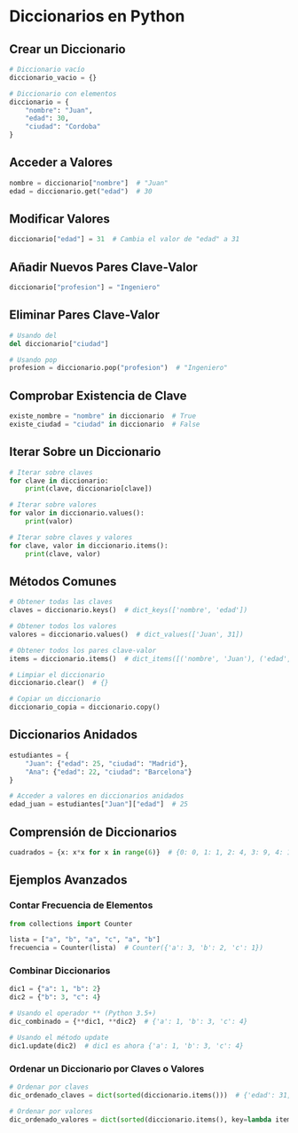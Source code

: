 # Diccionarios en Python

## Crear un Diccionario

```python
# Diccionario vacío
diccionario_vacio = {}

# Diccionario con elementos
diccionario = {
    "nombre": "Juan",
    "edad": 30,
    "ciudad": "Cordoba"
}
```

## Acceder a Valores
```python
nombre = diccionario["nombre"]  # "Juan"
edad = diccionario.get("edad")  # 30
```

## Modificar Valores
```python
diccionario["edad"] = 31  # Cambia el valor de "edad" a 31
``` 

## Añadir Nuevos Pares Clave-Valor
```python
diccionario["profesion"] = "Ingeniero"
```

## Eliminar Pares Clave-Valor
```python
# Usando del
del diccionario["ciudad"]

# Usando pop
profesion = diccionario.pop("profesion")  # "Ingeniero"
``` 
## Comprobar Existencia de Clave
```python
existe_nombre = "nombre" in diccionario  # True
existe_ciudad = "ciudad" in diccionario  # False
```
## Iterar Sobre un Diccionario
```python
# Iterar sobre claves
for clave in diccionario:
    print(clave, diccionario[clave])

# Iterar sobre valores
for valor in diccionario.values():
    print(valor)

# Iterar sobre claves y valores
for clave, valor in diccionario.items():
    print(clave, valor)
```
## Métodos Comunes
```python
# Obtener todas las claves
claves = diccionario.keys()  # dict_keys(['nombre', 'edad'])

# Obtener todos los valores
valores = diccionario.values()  # dict_values(['Juan', 31])

# Obtener todos los pares clave-valor
items = diccionario.items()  # dict_items([('nombre', 'Juan'), ('edad', 31)])

# Limpiar el diccionario
diccionario.clear()  # {}

# Copiar un diccionario
diccionario_copia = diccionario.copy()
```

## Diccionarios Anidados
```python
estudiantes = {
    "Juan": {"edad": 25, "ciudad": "Madrid"},
    "Ana": {"edad": 22, "ciudad": "Barcelona"}
}

# Acceder a valores en diccionarios anidados
edad_juan = estudiantes["Juan"]["edad"]  # 25
```
## Comprensión de Diccionarios
```python
cuadrados = {x: x*x for x in range(6)}  # {0: 0, 1: 1, 2: 4, 3: 9, 4: 16, 5: 25}
```
## Ejemplos Avanzados
### Contar Frecuencia de Elementos
```python
from collections import Counter

lista = ["a", "b", "a", "c", "a", "b"]
frecuencia = Counter(lista)  # Counter({'a': 3, 'b': 2, 'c': 1})
```
### Combinar Diccionarios
```python
dic1 = {"a": 1, "b": 2}
dic2 = {"b": 3, "c": 4}

# Usando el operador ** (Python 3.5+)
dic_combinado = {**dic1, **dic2}  # {'a': 1, 'b': 3, 'c': 4}

# Usando el método update
dic1.update(dic2)  # dic1 es ahora {'a': 1, 'b': 3, 'c': 4}
```
### Ordenar un Diccionario por Claves o Valores
```python
# Ordenar por claves
dic_ordenado_claves = dict(sorted(diccionario.items()))  # {'edad': 31, 'nombre': 'Juan'}

# Ordenar por valores
dic_ordenado_valores = dict(sorted(diccionario.items(), key=lambda item: item[1]))  # {'nombre': 'Juan', 'edad': 31}
```

